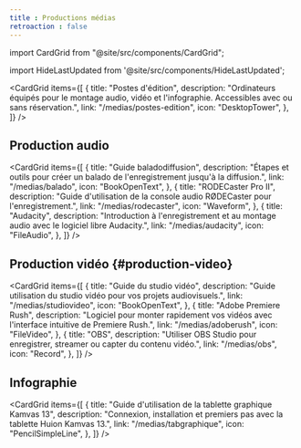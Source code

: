 ```yaml
---
title : Productions médias
retroaction : false
---
```


import CardGrid from "@site/src/components/CardGrid";

import HideLastUpdated from '@site/src/components/HideLastUpdated';

<HideLastUpdated/>


<CardGrid
  items={[
    {
      title: "Postes d'édition",
      description: "Ordinateurs équipés pour le montage audio, vidéo et l'infographie. Accessibles avec ou sans réservation.",
      link: "/medias/postes-edition",
      icon: "DesktopTower",
    },
  ]}
/>

## Production audio

<CardGrid
  items={[
    {
      title: "Guide baladodiffusion",
      description: "Étapes et outils pour créer un balado de l'enregistrement jusqu'à la diffusion.",
      link: "/medias/balado",
      icon: "BookOpenText",
    },
    {
      title: "RODECaster Pro II",
      description: "Guide d'utilisation de la console audio RØDECaster pour l'enregistrement.",
      link: "/medias/rodecaster",
      icon: "Waveform",
    },
    {
      title: "Audacity",
      description: "Introduction à l'enregistrement et au montage audio avec le logiciel libre Audacity.",
      link: "/medias/audacity",
      icon: "FileAudio",
    },
  ]}
/>

## Production vidéo {#production-video}

<CardGrid
  items={[
    {
      title: "Guide du studio vidéo",
      description: "Guide utilisation du studio vidéo pour vos projets audiovisuels.",
      link: "/medias/studiovideo",
      icon: "BookOpenText",
    },
    {
      title: "Adobe Premiere Rush",
      description: "Logiciel pour monter rapidement vos vidéos avec l'interface intuitive de Premiere Rush.",
      link: "/medias/adoberush",
      icon: "FileVideo",
    },
    {
      title: "OBS",
      description: "Utiliser OBS Studio pour enregistrer, streamer ou capter du contenu vidéo.",
      link: "/medias/obs",
      icon: "Record",
    },
  ]}
/>

## Infographie

<CardGrid
  items={[
    {
      title: "Guide d'utilisation de la tablette graphique Kamvas 13",
      description: "Connexion, installation et premiers pas avec la tablette Huion Kamvas 13.",
      link: "/medias/tabgraphique",
      icon: "PencilSimpleLine",
    },
  ]}
/>
